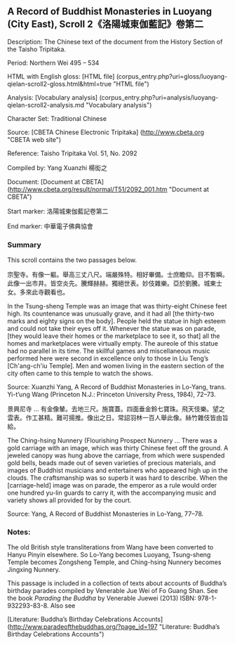 ## A Record of Buddhist Monasteries in Luoyang (City East), Scroll 2《洛陽城東伽藍記》卷第二

Description: The Chinese text of the document from the History Section of the Taisho Tripitaka.

Period: Northern Wei 495 – 534

HTML with English gloss: [HTML file] (corpus_entry.php?uri=gloss/luoyang-qielan-scroll2-gloss.html&html=true "HTML file")

Analysis: [Vocabulary analysis] (corpus_entry.php?uri=analysis/luoyang-qielan-scroll2-analysis.md "Vocabulary analysis")

Character Set: Traditional Chinese

Source: [CBETA Chinese Electronic Tripitaka] (http://www.cbeta.org "CBETA web site")

Reference: Taisho Tripitaka Vol. 51, No. 2092

Compiled by: Yang Xuanzhi 楊衒之

Document: [Document at CBETA] (http://www.cbeta.org/result/normal/T51/2092_001.htm "Document at CBETA")

Start marker: 洛陽城東伽藍記卷第二

End marker: 中華電子佛典協會

### Summary
This scroll contains the two passages below.

宗聖寺。有像一軀。舉高三丈八尺。端嚴殊特。相好畢備。士庶瞻仰。目不暫瞬。此像一出市井。皆空炎先。騰輝赫赫。獨絕世表。妙伎雜樂。亞於劉騰。城東士女。多來此寺觀看也。

In the Tsung-sheng Temple was an image that was thirty-eight Chinese feet high. Its countenance was unusually grave, and it had all [the thirty-two marks and eighty signs on the body]. People held the statue in high esteem and could not take their eyes off it. Whenever the statue was on parade, [they would leave their homes or the marketplace to see it, so that] all the homes and marketplaces were virtually empty. The aureole of this statue had no parallel in its time. The skillful games and miscellaneous music performed here were second in excellence only to those in Liu Teng’s [Ch'ang-ch'iu Temple]. Men and women living in the eastern section of the city often came to this temple to watch the shows.

Source: Xuanzhi Yang, A Record of Buddhist Monasteries in Lo-Yang, trans. Yi-t’ung Wang (Princeton N.J.: Princeton University Press, 1984), 72–73.


景興尼寺 … 有金像輦。去地三尺。施寶蓋。四面垂金鈴七寶珠。飛天伎樂。望之雲表。作工甚精。難可揚推。像出之日。常詔羽林一百人舉此像。絲竹雜伎皆由旨給。

The Ching-hsing Nunnery (Flourishing Prospect Nunnery … There was a gold carriage with an image, which was thirty Chinese feet off the ground. A jeweled canopy was hung above the carriage, from which were suspended gold bells, beads made out of seven varieties of precious materials, and images of Buddhist musicians and entertainers who appeared high up in the clouds. The craftsmanship was so superb it was hard to describe. When the [carriage-held] image was on parade, the emperor as a rule would order one hundred yu-lin guards to carry it, with the accompanying music and variety shows all provided for by the court.

Source: Yang, A Record of Buddhist Monasteries in Lo-Yang, 77–78.

### Notes:
The old British style transliterations from Wang have been converted to Hanyu Pinyin elsewhere. So Lo-Yang becomes Luoyang, Tsung-sheng Temple becomes Zongsheng Temple, and Ching-hsing Nunnery becomes Jingxing Nunnery.

This passage is included in a collection of texts about accounts of Buddha’s birthday parades compiled by Venerable Jue Wei of Fo Guang Shan. See the book <em>Parading the Buddha</em> by Venerable Juewei (2013) ISBN: 978-1-932293-83-8. Also see

[Literature: Buddha’s Birthday Celebrations Accounts] (http://www.paradeofthebuddhas.org/?page_id=197 "Literature: Buddha’s Birthday Celebrations Accounts")

